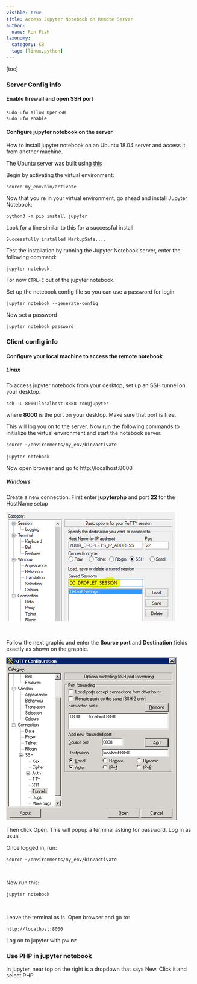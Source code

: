 ```yaml
---
visible: true
title: Access Jupyter Notebook on Remote Server
author:
  name: Ron Fish
taxonomy:
  category: KB
  tag: [linux,python]
---
```


[toc]

### Server Config info

#### Enable firewall and open SSH port

    sudo ufw allow OpenSSH
    sudo ufw enable

#### Configure jupyter notebook on the server

How to install jupyter notebook on an Ubuntu 18.04 server and access it from another machine.

The Ubuntu server was built using [this](../python-ubuntu)

Begin by activating the virtual environment:

    source my_env/bin/activate

Now that you're in your virtual environment, go ahead and install Jupyter Notebook:

    python3 -m pip install jupyter

Look for a line similar to this for a successful install

    Successfully installed MarkupSafe....

Test the installation by running the Jupyter Notebook server, enter the following command:

    jupyter notebook

For now `CTRL-C` out of the jupyter notebook.

Set up the notebook config file so you can use a password for login

    jupyter notebook --generate-config

Now set a password

    jupyter notebook password

### Client config info

#### Configure your local machine to access the remote notebook

##### Linux

To access jupyter notebook from your desktop, set up an SSH tunnel on your desktop.

    ssh -L 8000:localhost:8888 ron@jupyter

where **8000** is the port on your desktop. Make sure that port is free.

This will log you on to the server. Now run the following commands to initialize the virtual environment and start the notebook server.

    source ~/environments/my_env/bin/activate

    jupyter notebook

Now open browser and go to http://localhost:8000

##### Windows

Create a new connection. First enter **jupyterphp** and port **22** for the HostName setup

![](./JN_putty_1.png)

</br>

Follow the next graphic and enter the **Source port** and **Destination** fields exactly as shown on the graphic.

![](JN_putty_2.png)

Then click Open. This will popup a terminal asking for password. Log in as usual.

Once logged in, run:

    source ~/environments/my_env/bin/activate

</br>

Now run this:

    jupyter notebook

</br>

Leave the terminal as is. Open browser and go to:

    http://localhost:8000

Log on to jupyter with pw **nr**

### Use PHP in jupyter notebook

In jupyter, near top on the right is a dropdown that says New. Click it and select PHP.

